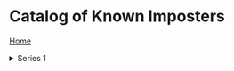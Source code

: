 # Catalog of Known Imposters

[Home](../index.md)

<details>
<summary>Series 1</summary>

[IMP-001](Imps/Imp-001.md)

[IMP-002](Imps/Imp-002.md)

[IMP-003](../Info/justkiddingwedonthavethat.md)

[IMP-004](../Info/justkiddingwedonthavethat.md)

[IMP-005](../Info/justkiddingwedonthavethat.md)

[IMP-006](../Info/justkiddingwedonthavethat.md)

[IMP-007](../Info/justkiddingwedonthavethat.md)

[IMP-008](../Info/justkiddingwedonthavethat.md)

[IMP-009](../Info/justkiddingwedonthavethat.md)

[IMP-010](../Info/justkiddingwedonthavethat.md)

[IMP-011](../Info/justkiddingwedonthavethat.md)

[IMP-012](../Info/justkiddingwedonthavethat.md)

[IMP-013](../Info/justkiddingwedonthavethat.md)
</details>
